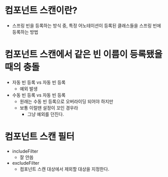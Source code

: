 # 컴포넌트 스캔이란?
- 스프링 빈을 등록하는 방식 중, 특정 어노테이션이 등록된 클래스들을 스프링 빈에 등록하는 방법


# 컴포넌트 스캔에서 같은 빈 이름이 등록됐을 때의 충돌
- 자동 빈 등록 vs 자동 빈 등록
	- 예외 발생
- 수동 빈 등록 vs 자동 빈 등록
	- 원래는 수동 빈 등록으로 오버라이딩 되어야 하지만
	- 보통 이럴땐 설정이 꼬인 경우라
		- 그냥 예외를 던진다.


# 컴포넌트 스캔 필터
- includeFilter
	- 잘 안씀
- excludeFilter
	- 컴포넌트 스캔 대상에서 제외할 대상을 지정한다.